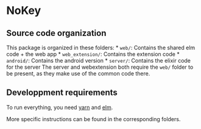 # NoKey

## Source code organization

This package is organized in these folders:
    * `web/`: Contains the shared elm code + the web app
    * `web_extension/`: Contains the extension code
    * `android/`: Contains the android version
    * `server/`: Contains the elixir code for the server
The server and webextension both require the `web/` folder to be present, as they make use of the common code there.

## Developpment requirements

To run everything, you need [yarn](https://yarnpkg.com/) and [elm](http://elm-lang.org/).

More specific instructions can be found in the corresponding folders.


